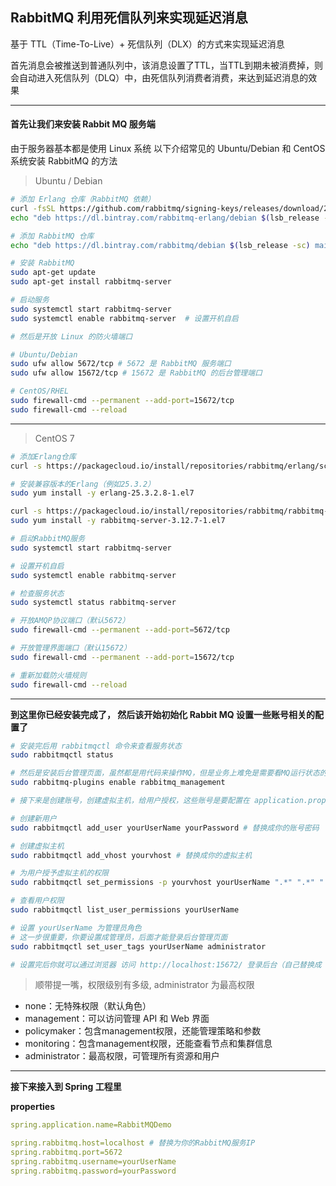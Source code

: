 ## RabbitMQ 利用死信队列来实现延迟消息

基于 TTL（Time-To-Live）+ 死信队列（DLX）的方式来实现延迟消息

首先消息会被推送到普通队列中，该消息设置了TTL，当TTL到期未被消费掉，则会自动进入死信队列（DLQ）中，由死信队列消费者消费，来达到延迟消息的效果

---- 
#### 首先让我们来安装 Rabbit MQ 服务端
由于服务器基本都是使用 Linux 系统
以下介绍常见的 Ubuntu/Debian 和 CentOS 系统安装 RabbitMQ 的方法

> Ubuntu / Debian
```bash
# 添加 Erlang 仓库（RabbitMQ 依赖）
curl -fsSL https://github.com/rabbitmq/signing-keys/releases/download/2.0/rabbitmq-release-signing-key.asc | sudo apt-key add -
echo "deb https://dl.bintray.com/rabbitmq-erlang/debian $(lsb_release -sc) erlang-23.x" | sudo tee /etc/apt/sources.list.d/rabbitmq.list

# 添加 RabbitMQ 仓库
echo "deb https://dl.bintray.com/rabbitmq/debian $(lsb_release -sc) main" | sudo tee /etc/apt/sources.list.d/rabbitmq.list

# 安装 RabbitMQ
sudo apt-get update
sudo apt-get install rabbitmq-server

# 启动服务
sudo systemctl start rabbitmq-server
sudo systemctl enable rabbitmq-server  # 设置开机自启
```

```bash
# 然后是开放 Linux 的防火墙端口

# Ubuntu/Debian
sudo ufw allow 5672/tcp # 5672 是 RabbitMQ 服务端口
sudo ufw allow 15672/tcp # 15672 是 RabbitMQ 的后台管理端口

# CentOS/RHEL
sudo firewall-cmd --permanent --add-port=15672/tcp
sudo firewall-cmd --reload
```
----

> CentOS 7

```bash
# 添加Erlang仓库
curl -s https://packagecloud.io/install/repositories/rabbitmq/erlang/script.rpm.sh | sudo bash

# 安装兼容版本的Erlang（例如25.3.2）
sudo yum install -y erlang-25.3.2.8-1.el7

curl -s https://packagecloud.io/install/repositories/rabbitmq/rabbitmq-server/script.rpm.sh | sudo bash
sudo yum install -y rabbitmq-server-3.12.7-1.el7

# 启动RabbitMQ服务
sudo systemctl start rabbitmq-server

# 设置开机自启
sudo systemctl enable rabbitmq-server

# 检查服务状态
sudo systemctl status rabbitmq-server
```

```bash
# 开放AMQP协议端口（默认5672）
sudo firewall-cmd --permanent --add-port=5672/tcp

# 开放管理界面端口（默认15672）
sudo firewall-cmd --permanent --add-port=15672/tcp

# 重新加载防火墙规则
sudo firewall-cmd --reload
```
----

**到这里你已经安装完成了， 然后该开始初始化 Rabbit MQ 设置一些账号相关的配置了**


```bash
# 安装完后用 rabbitmqctl 命令来查看服务状态
sudo rabbitmqctl status
```

```bash
# 然后是安装后台管理页面，虽然都是用代码来操作MQ，但是业务上难免是需要看MQ运行状态的，所以建议是装上可视化界面
sudo rabbitmq-plugins enable rabbitmq_management
```

```bash
# 接下来是创建账号，创建虚拟主机，给用户授权，这些账号是要配置在 application.properties 中的

# 创建新用户
sudo rabbitmqctl add_user yourUserName yourPassword # 替换成你的账号密码

# 创建虚拟主机
sudo rabbitmqctl add_vhost yourvhost # 替换成你的虚拟主机

# 为用户授予虚拟主机的权限
sudo rabbitmqctl set_permissions -p yourvhost yourUserName ".*" ".*" ".*"

# 查看用户权限
sudo rabbitmqctl list_user_permissions yourUserName

# 设置 yourUserName 为管理员角色
# 这一步很重要，你要设置成管理员，后面才能登录后台管理页面
sudo rabbitmqctl set_user_tags yourUserName administrator

# 设置完后你就可以通过浏览器 访问 http://localhost:15672/ 登录后台（自己替换成 Linux 的IP)
```

> 顺带提一嘴，权限级别有多级, administrator 为最高权限

- none：无特殊权限（默认角色）
- management：可以访问管理 API 和 Web 界面
- policymaker：包含management权限，还能管理策略和参数
- monitoring：包含management权限，还能查看节点和集群信息
- administrator：最高权限，可管理所有资源和用户

----

**接下来接入到 Spring 工程里**

**properties**
```yml
spring.application.name=RabbitMQDemo

spring.rabbitmq.host=localhost # 替换为你的RabbitMQ服务IP
spring.rabbitmq.port=5672
spring.rabbitmq.username=yourUserName
spring.rabbitmq.password=yourPassword
```
